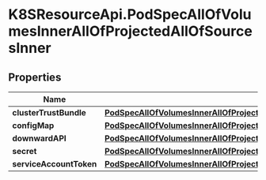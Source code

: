 # K8SResourceApi.PodSpecAllOfVolumesInnerAllOfProjectedAllOfSourcesInner

## Properties

Name | Type | Description | Notes
------------ | ------------- | ------------- | -------------
**clusterTrustBundle** | [**PodSpecAllOfVolumesInnerAllOfProjectedAllOfSourcesInnerAllOfClusterTrustBundle**](PodSpecAllOfVolumesInnerAllOfProjectedAllOfSourcesInnerAllOfClusterTrustBundle.md) |  | [optional] 
**configMap** | [**PodSpecAllOfVolumesInnerAllOfProjectedAllOfSourcesInnerAllOfConfigMap**](PodSpecAllOfVolumesInnerAllOfProjectedAllOfSourcesInnerAllOfConfigMap.md) |  | [optional] 
**downwardAPI** | [**PodSpecAllOfVolumesInnerAllOfProjectedAllOfSourcesInnerAllOfDownwardAPI**](PodSpecAllOfVolumesInnerAllOfProjectedAllOfSourcesInnerAllOfDownwardAPI.md) |  | [optional] 
**secret** | [**PodSpecAllOfVolumesInnerAllOfProjectedAllOfSourcesInnerAllOfSecret**](PodSpecAllOfVolumesInnerAllOfProjectedAllOfSourcesInnerAllOfSecret.md) |  | [optional] 
**serviceAccountToken** | [**PodSpecAllOfVolumesInnerAllOfProjectedAllOfSourcesInnerAllOfServiceAccountToken**](PodSpecAllOfVolumesInnerAllOfProjectedAllOfSourcesInnerAllOfServiceAccountToken.md) |  | [optional] 


